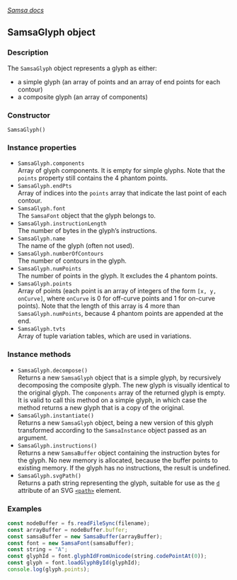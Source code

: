 [_Samsa docs_](index.md)

## SamsaGlyph object

### Description

The `SamsaGlyph` object represents a glyph as either:
* a simple glyph (an array of points and an array of end points for each contour)
* a composite glyph (an array of components)

### Constructor

`SamsaGlyph()`

### Instance properties

* `SamsaGlyph.components`  
Array of glyph components. It is empty for simple glyphs. Note that the `points` property still contains the 4 phantom points.
* `SamsaGlyph.endPts`  
Array of indices into the `points` array that indicate the last point of each contour.
* `SamsaGlyph.font`  
The `SamsaFont` object that the glyph belongs to.
* `SamsaGlyph.instructionLength`  
The number of bytes in the glyph’s instructions.
* `SamsaGlyph.name`  
The name of the glyph (often not used).
* `SamsaGlyph.numberOfContours`  
The number of contours in the glyph.
* `SamsaGlyph.numPoints`  
The number of points in the glyph. It excludes the 4 phantom points.
* `SamsaGlyph.points`  
Array of points (each point is an array of integers of the form `[x, y, onCurve]`, where `onCurve` is 0 for off-curve points and 1 for on-curve points). Note that the length of this array is 4 more than `SamsaGlyph.numPoints`, because 4 phantom points are appended at the end.
* `SamsaGlyph.tvts`  
Array of tuple variation tables, which are used in variations.

### Instance methods
* `SamsaGlyph.decompose()`  
Returns a new `SamsaGlyph` object that is a simple glyph, by recursively decomposing the composite glyph. The new glyph is visually identical to the original glyph. The `components` array of the returned glyph is empty. It is valid to call this method on a simple glyph, in which case the method returns a new glyph that is a copy of the original.
* `SamsaGlyph.instantiate()`  
Returns a new `SamsaGlyph` object, being a new version of this glyph transformed according to the `SamsaInstance` object passed as an argument.
* `SamsaGlyph.instructions()`  
Returns a new `SamsaBuffer` object containing the instruction bytes for the glyph. No new memory is allocated, because the buffer points to existing memory. If the glyph has no instructions, the result is undefined.
* `SamsaGlyph.svgPath()`  
Returns a path string representing the glyph, suitable for use as the [`d`](https://developer.mozilla.org/en-US/docs/Web/SVG/Attribute/d) attribute of an SVG [`<path>`](https://developer.mozilla.org/en-US/docs/Web/SVG/Element/path) element.

### Examples

```javascript
const nodeBuffer = fs.readFileSync(filename);
const arrayBuffer = nodeBuffer.buffer;
const samsaBuffer = new SamsaBuffer(arrayBuffer);
const font = new SamsaFont(samsaBuffer);
const string = "A";
const glyphId = font.glyphIdFromUnicode(string.codePointAt(0));
const glyph = font.loadGlyphById(glyphId);
console.log(glyph.points);
```
